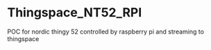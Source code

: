 # Thingspace_NT52_RPI
POC for nordic thingy 52 controlled by raspberry pi and streaming to thingspace
